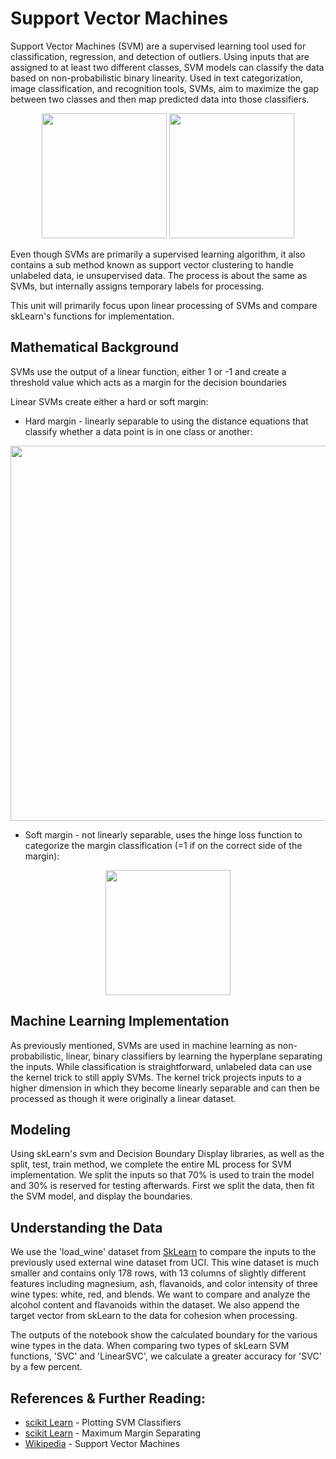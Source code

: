 # Support Vector Machines

Support Vector Machines (SVM) are a supervised learning tool used for classification, regression, and detection of outliers. Using inputs that are assigned to at least two different classes, SVM models can classify the data based on non-probabilistic binary linearity. Used in text categorization, image classification, and recognition tools, SVMs, aim to maximize the gap between two classes and then map predicted data into those classifiers.

<p align="center">
<img src="https://user-images.githubusercontent.com/97500105/207224853-e1df1b97-2bb0-4a97-ba72-f1a3e7e39d3f.png" style="width:200px;"/>
<img src="https://user-images.githubusercontent.com/97500105/207225370-d4c2cfcd-279a-4c68-9eee-053479f2ceaf.png" style="width:200px;"/>
</p>

Even though SVMs are primarily a supervised learning algorithm, it also contains a sub method known as support vector clustering to handle unlabeled data, ie unsupervised data. The process is about the same as SVMs, but internally assigns temporary labels for processing.

This unit will primarily focus upon linear processing of SVMs and compare skLearn's functions for implementation.

## Mathematical Background

SVMs use the output of a linear function, either 1 or -1 and create a threshold value which acts as a margin for the decision boundaries

Linear SVMs create either a hard or soft margin:
- Hard margin - linearly separable to using the distance equations that classify whether a data point is in one class or another:

<p align="center">
<img src="https://user-images.githubusercontent.com/97500105/207223756-1f006fa6-d221-41d3-9c58-fa7cbfcfaa79.png" style="width:600px;"/>
</p>

- Soft margin - not linearly separable, uses the hinge loss function to categorize the margin classification (=1 if on the correct side of the margin):

<p align="center">
<img src="https://user-images.githubusercontent.com/97500105/207223993-75de1e3b-c5e3-42c8-b7d3-d99a0005dfa8.png" style="width:200px;"/>
</p>

## Machine Learning Implementation

As previously mentioned, SVMs are used in machine learning as non-probabilistic, linear, binary classifiers by learning the hyperplane separating the inputs. While classification is straightforward, unlabeled data can use the kernel trick to still apply SVMs. The kernel trick projects inputs to a higher dimension in which they become linearly separable and can then be processed as though it were originally a linear dataset.

## Modeling

Using skLearn's svm and Decision Boundary Display libraries, as well as the split, test, train method, we complete the entire ML process for SVM implementation. We split the inputs so that 70% is used to train the model and 30% is reserved for testing afterwards. First we split the data, then fit the SVM model, and display the boundaries.

## Understanding the Data
We use the 'load_wine' dataset from [SkLearn](https://scikit-learn.org/stable/modules/generated/sklearn.datasets.load_wine.html#sklearn.datasets.load_wine) to compare the inputs to the previously used external wine dataset from UCI. This wine dataset is much smaller and contains only 178 rows, with 13 columns of slightly different features including magnesium, ash, flavanoids, and color intensity of three wine types: white, red, and blends. We want to compare and analyze the alcohol content and flavanoids within the dataset. We also append the target vector from skLearn to the data for cohesion when processing.

The outputs of the notebook show the calculated boundary for the various wine types in the data. When comparing two types of skLearn SVM functions, 'SVC' and 'LinearSVC', we calculate a greater accuracy for 'SVC' by a few percent. 

## References & Further Reading:
- [scikit Learn](https://scikit-learn.org/stable/auto_examples/svm/plot_iris_svc.html) - Plotting SVM Classifiers
- [scikit Learn](https://scikit-learn.org/stable/auto_examples/svm/plot_separating_hyperplane.html#sphx-glr-auto-examples-svm-plot-separating-hyperplane-py) - Maximum Margin Separating
- [Wikipedia](https://en.wikipedia.org/wiki/Support_vector_machine#Linear_SVM) - Support Vector Machines
